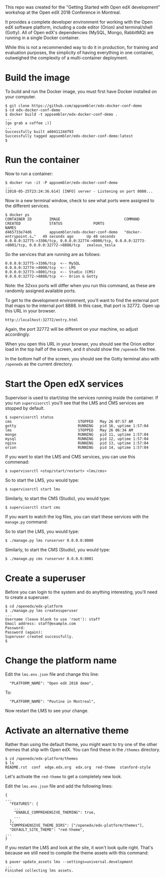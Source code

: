 This repo was created for the "Getting Started with Open edX development" workshop at the Open edX 2018 Conference in Montreal.

It provides a complete developer environment for working with the Open edX software platform, including a code editor (Orion) and terminal/shell (Gotty).
All of Open edX's dependencies (MySQL, Mongo, RabbitMQ) are running in a single Docker container. 

While this is not a recommended way to do it in production, for training and evaluation purposes, the simplicity of having everything in one container, outweighed the complexity of a multi-container deployment.

# Build the image

To build and run the Docker image, you must first have Docker installed on your computer.

```
$ git clone https://github.com/appsembler/edx-docker-conf-demo
$ cd edx-docker-conf-demo
$ docker build -t appsembler/edx-docker-conf-demo .
...
[go grab a coffee ;)]
...
Successfully built a60411244f93
Successfully tagged appsembler/edx-docker-conf-demo:latest
$
```

# Run the container

Now to run a container:

```
$ docker run -it -P appsembler/edx-docker-conf-demo
...
[2018-05-25T23:24:36.614] [INFO] server - Listening on port 8080...
```

Now in a new terminal window, check to see what ports were assigned to the different services.

```
$ docker ps
CONTAINER ID        IMAGE                             COMMAND                  CREATED             STATUS              PORTS                                                                                                NAMES
d465733e74d6        appsembler/edx-docker-conf-demo   "docker-entrypoint.s…"   49 seconds ago      Up 48 seconds       0.0.0.0:32775->3306/tcp, 0.0.0.0:32774->8000/tcp, 0.0.0.0:32773->8001/tcp, 0.0.0.0:32772->8888/tcp   zealous_tesla
```

So the services that are running are as follows:

```
0.0.0.0:32775->3306/tcp  <-- MySQL
0.0.0.0:32774->8000/tcp  <-- LMS
0.0.0.0:32773->8001/tcp  <-- Studio (CMS)
0.0.0.0:32772->8888/tcp  <-- Orion & Gotty
```

Note: the 32xxx ports will differ when you run this command, as these are randomly assigned available ports.

To get to the development environment, you'll want to find the external port that maps to the internal port 8888. In this case, that port is 32772. Open up this URL in your browser.

```
http://localhost:32772/entry.html
```

Again, the port 32772 will be different on your machine, so adjust accordingly.

When you open this URL in your browser, you should see the Orion editor load in the top half of the screen, and it should show the `/openedx` file tree.

In the bottom half of the screen, you should see the Gotty terminal also with `/openedx` as the current directory.

# Start the Open edX services

Supervisor is used to start/stop the services running inside the container. If you run `supervisorctl` you'll see that the LMS and CMS services are stopped by default.

```
$ supervisorctl status
cms                              STOPPED   May 26 07:57 AM
gotty                            RUNNING   pid 16, uptime 1:57:04
lms                              STOPPED   May 26 06:34 AM
mongo                            RUNNING   pid 11, uptime 1:57:04
mysql                            RUNNING   pid 12, uptime 1:57:04
nginx                            RUNNING   pid 13, uptime 1:57:04
orion                            RUNNING   pid 14, uptime 1:57:04
```

If you want to start the LMS and CMS services, you can use this commenad:

```
$ supervisorctl <stop/start/restart> <lms/cms>
```

So to start the LMS, you would type:

```
$ supervisorctl start lms
```

Similarly, to start the CMS (Studio), you would type:

```
$ supervisorctl start cms
```

If you want to watch the log files, you can start these services with the `manage.py` command:

So to start the LMS, you would type:

```
$ ./manage.py lms runserver 0.0.0.0:8000
```

Similarly, to start the CMS (Studio), you would type:

```
$ ./manage.py cms runserver 0.0.0.0:8001
```

# Create a superuser

Before you can login to the system and do anything interesting, you'll need to create a superuser.

```
$ cd /openedx/edx-platform
$ ./manage.py lms createsuperuser
...
Username (leave blank to use 'root'): staff
Email address: staff@example.com
Password:
Password (again):
Superuser created successfully.
$
```

# Change the platform name

Edit the `lms.env.json` file and change this line:

```
  "PLATFORM_NAME": "Open edX 2018 demo",
```

To:


```
  "PLATFORM_NAME": "Poutine in Montreal",
```

Now restart the LMS to see your change.


# Activate an alternative theme

Rather than using the default theme, you might want to try one of the other themes that ship with Open edX. You can find these in the `/themes` directory.

```
$ cd /openedx/edx-platform/themes
$ ls
README.rst  conf  edge.edx.org  edx.org  red-theme  stanford-style
```

Let's activate the `red-theme` to get a completely new look.

Edit the `lms.env.json` file and add the following lines:

```
{
...
  "FEATURES": { 
    ...
    "ENABLE_COMPREHENSIVE_THEMING": true,
    ...
  },
  "COMPREHENSIVE_THEME_DIRS": ["/openedx/edx-platform/themes"],
  "DEFAULT_SITE_THEME": "red-theme",
...
}
```

If you restart the LMS and look at the site, it won't look quite right. 
That's because we still need to compile the theme assets with this command:

```
$ paver update_assets lms --settings=universal.development
...
Finished collecting lms assets.
```
